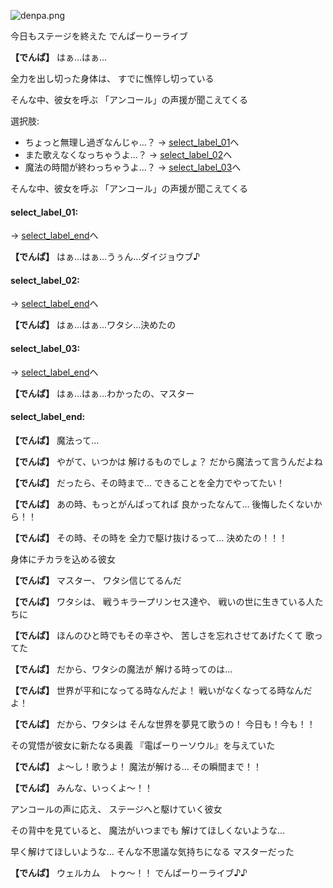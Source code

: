 
![denpa.png](../images/backgrounds/denpa.png)

今日もステージを終えた
でんぱーりーライブ

**【でんぱ】**
はぁ…はぁ…

全力を出し切った身体は、
すでに憔悴し切っている

そんな中、彼女を呼ぶ
「アンコール」の声援が聞こえてくる

選択肢:
- ちょっと無理し過ぎなんじゃ…？ → [select_label_01](#select_label_01)へ
- また歌えなくなっちゃうよ…？ → [select_label_02](#select_label_02)へ
- 魔法の時間が終わっちゃうよ…？ → [select_label_03](#select_label_03)へ

そんな中、彼女を呼ぶ
「アンコール」の声援が聞こえてくる

#### select_label_01:
 → [select_label_end](#select_label_end)へ

**【でんぱ】**
はぁ…はぁ…うぅん…ダイジョウブ♪

#### select_label_02:
 → [select_label_end](#select_label_end)へ

**【でんぱ】**
はぁ…はぁ…ワタシ…決めたの

#### select_label_03:
 → [select_label_end](#select_label_end)へ

**【でんぱ】**
はぁ…はぁ…わかったの、マスター

#### select_label_end:

**【でんぱ】**
魔法って…

**【でんぱ】**
やがて、いつかは
解けるものでしょ？
だから魔法って言うんだよね

**【でんぱ】**
だったら、その時まで…
できることを全力でやってたい！

**【でんぱ】**
あの時、もっとがんばってれば
良かったなんて…
後悔したくないから！！

**【でんぱ】**
その時、その時を
全力で駆け抜けるって…
決めたの！！！

身体にチカラを込める彼女

**【でんぱ】**
マスター、
ワタシ信じてるんだ

**【でんぱ】**
ワタシは、
戦うキラープリンセス達や、
戦いの世に生きている人たちに

**【でんぱ】**
ほんのひと時でもその辛さや、
苦しさを忘れさせてあげたくて
歌ってた

**【でんぱ】**
だから、ワタシの魔法が
解ける時ってのは…

**【でんぱ】**
世界が平和になってる時なんだよ！
戦いがなくなってる時なんだよ！

**【でんぱ】**
だから、ワタシは
そんな世界を夢見て歌うの！
今日も！今も！！

その覚悟が彼女に新たなる奥義
『電ぱーりーソウル』を与えていた

**【でんぱ】**
よ～し！歌うよ！
魔法が解ける…
その瞬間まで！！

**【でんぱ】**
みんな、いっくよ～！！

アンコールの声に応え、
ステージへと駆けていく彼女

その背中を見ていると、
魔法がいつまでも
解けてほしくないような…

早く解けてほしいような…
そんな不思議な気持ちになる
マスターだった

**【でんぱ】**
ウェルカム　トゥ～！！
でんぱーりーライブ♪♪
